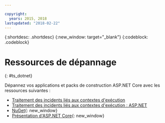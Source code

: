 ```yaml
---

copyright:
  years: 2015, 2018
lastupdated: "2018-02-22"
---
```


{:shortdesc: .shortdesc}
{:new_window: target="_blank"}
{:codeblock: .codeblock}

# Ressources de dépannage
{: #ts_dotnet}

Dépannez vos applications et packs de construction ASP.NET Core avec les ressources suivantes :

* [Traitement des incidents liés aux contextes d'exécution](../common/ts_runtimes.html#runtimes)
* [Traitement des incidents liés aux contextes d'exécution : ASP.NET](../common/ts_runtimes.html#ts_dotnet)
* [NuGet](https://docs.nuget.org/Consume/Overview){: new_window}
* [Présentation d'ASP.NET Core](http://docs.asp.net/en/latest/conceptual-overview/aspnet.html){: new_window}
